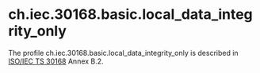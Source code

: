 # ch.iec.30168.basic.local_data_integrity_only

The profile ch.iec.30168.basic.local_data_integrity_only is described in
[ISO/IEC TS 30168](https://www.iso.org/standard/53288.html) Annex B.2.